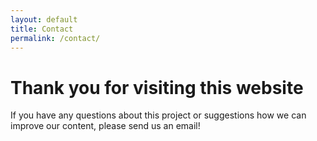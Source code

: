```yaml
---
layout: default
title: Contact
permalink: /contact/
---
```


<h1> Thank you for visiting this website </h1>
If you have any questions about this project or suggestions how we can improve our content, please send us an email!